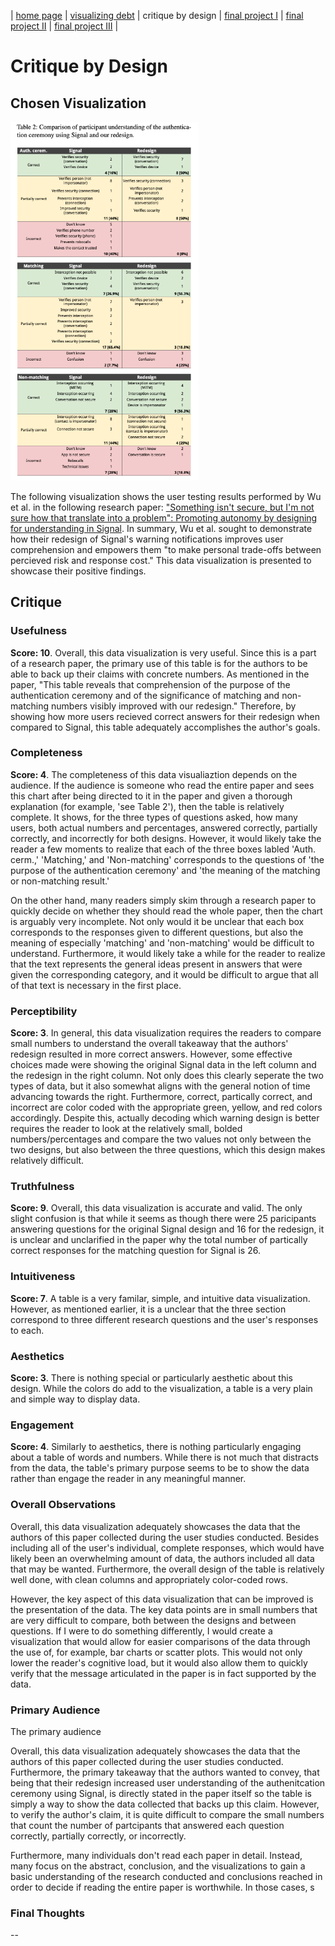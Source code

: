 | [home page](README.md) | [visualizing debt](visualizing-government-debt) | critique by design | [final project I](final-project-part-one) | [final project II](final-project-part-two) | [final project III](final-project-part-three) |

# Critique by Design


## Chosen Visualization

<img src="resources/Signal_Table_Data_Visualization.png" alt="Table" width="300"/>

The following visualization shows the user testing results performed by Wu et al. in the following research paper: ["Something isn't secure, but I'm not sure how that translate into a problem": Promoting autonomy by designing for understanding in Signal](https://www.usenix.org/conference/soups2019/presentation/wu). In summary, Wu et al. sought to demonstrate how their redesign of Signal's warning notifications improves user comprehension and empowers them "to make personal trade-offs between percieved risk and response cost." This data visualization is presented to showcase their positive findings.

## Critique

### Usefulness
**Score: 10**. Overall, this data visualization is very useful. Since this is a part of a research paper, the primary use of this table is for the authors to be able to back up their claims with concrete numbers. As mentioned in the paper, "This table reveals that comprehension of the purpose of the authentication ceremony and of the significance of matching and non-matching numbers visibly improved with our redesign." Therefore, by showing how more users recieved correct answers for their redesign when compared to Signal, this table adequately accomplishes the author's goals.

### Completeness
**Score: 4**. The completeness of this data visualiaztion depends on the audience. If the audience is someone who read the entire paper and sees this chart after being directed to it in the paper and given a thorough explanation (for example, 'see Table 2'), then the table is relatively complete. It shows, for the three types of questions asked, how many users, both actual numbers and percentages, answered correctly, partially correctly, and incorrectly for both designs. However, it would likely take the reader a few moments to realize that each of the three boxes labled 'Auth. cerm.,' 'Matching,' and 'Non-matching' corresponds to the questions of 'the purpose of the authentication ceremony' and 'the meaning of the matching or non-matching result.'

On the other hand, many readers simply skim through a research paper to quickly decide on whether they should read the whole paper, then the chart is arguably very incomplete. Not only would it be unclear that each box corresponds to the responses given to different questions, but also the meaning of especially 'matching' and 'non-matching' would be difficult to understand. Furthermore, it would likely take a while for the reader to realize that the text represents the general ideas present in answers that were given the corresponding category, and it would be difficult to argue that all of that text is necessary in the first place. 


### Perceptibility
**Score: 3**. In general, this data visualization requires the readers to compare small numbers to understand the overall takeaway that the authors' redesign resulted in more correct answers. However, some effective choices made were showing the original Signal data in the left column and the redesign in the right column. Not only does this clearly seperate the two types of data, but it also somewhat aligns with the general notion of time advancing towards the right. Furthermore, correct, partically correct, and incorrect are color coded with the appropriate green, yellow, and red colors accordingly. Despite this, actually decoding which warning design is better requires the reader to look at the relatively small, bolded numbers/percentages and compare the two values not only between the two designs, but also between the three questions, which this design makes relatively difficult.

### Truthfulness
**Score: 9**. Overall, this data visualization is accurate and valid. The only slight confusion is that while it seems as though there were 25 paricipants answering questions for the original Signal design and 16 for the redesign, it is unclear and unclarified in the paper why the total number of partically correct responses for the matching question for Signal is 26. 

### Intuitiveness
**Score: 7**. A table is a very familar, simple, and intuitive data visualization. However, as mentioned earlier, it is a unclear that the three section correspond to three different research questions and the user's responses to each.

### Aesthetics
**Score: 3**. There is nothing special or particularly aesthetic about this design. While the colors do add to the visualization, a table is a very plain and simple way to display data.

### Engagement
**Score: 4**. Similarly to aesthetics, there is nothing particularly engaging about a table of words and numbers. While there is not much that distracts from the data, the table's primary purpose seems to be to show the data rather than engage the reader in any meaningful manner. 

### Overall Observations 
Overall, this data visualization adequately showcases the data that the authors of this paper collected during the user studies conducted. Besides including all of the user's individual, complete responses, which would have likely been an overwhelming amount of data, the authors included all data that may be wanted. Furthermore, the overall design of the table is relatively well done, with clean columns and appropriately color-coded rows. 

However, the key aspect of this data visualization that can be improved is the presentation of the data. The key data points are in small numbers that are very difficult to compare, both between the designs and between questions. If I were to do something differently, I would create a visualization that would allow for easier comparisons of the data through the use of, for example, bar charts or scatter plots. This would not only lower the reader's cognitive load, but it would also allow them to quickly verify that the message articulated in the paper is in fact supported by the data. 

### Primary Audience
The primary audience 



Overall, this data visualization adequately showcases the data that the authors of this paper collected during the user studies conducted. Furthermore, the primary takeaway that the authors wanted to convey, that being that their redesign increased user understanding of the authenitcation ceremony using Signal, is directly stated in the paper itself so the table is simply a way to show the data collected that backs up this claim. However, to verify the author's claim, it is quite difficult to compare the small numbers that count the number of partcipants that answered each question correctly, partially correctly, or incorrectly. 

Furthermore, many individuals don't read each paper in detail. Instead, many focus on the abstract, conclusion, and the visualizations to gain a basic understanding of the research conducted and conclusions reached in order to decide if reading the entire paper is worthwhile. In those cases, s   


### Final Thoughts
--
